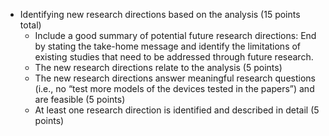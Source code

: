 - Identifying new research directions based on the analysis (15 points total)
	- Include a good summary of potential future research directions: End by stating the
	  take-home message and identify the limitations of existing studies that need to be
	  addressed through future research.
	- The new research directions relate to the analysis (5 points)
	- The new research directions answer meaningful research questions (i.e., no “test more
	  models of the devices tested in the papers”) and are feasible (5 points)
	- At least one research direction is identified and described in detail (5 points)
